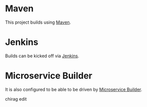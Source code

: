 <!--
       Copyright 2017 IBM Corp All Rights Reserved

   Licensed under the Apache License, Version 2.0 (the "License");
   you may not use this file except in compliance with the License.
   You may obtain a copy of the License at

       http://www.apache.org/licenses/LICENSE-2.0

   Unless required by applicable law or agreed to in writing, software
   distributed under the License is distributed on an "AS IS" BASIS,
   WITHOUT WARRANTIES OR CONDITIONS OF ANY KIND, either express or implied.
   See the License for the specific language governing permissions and
   limitations under the License.
-->

# Maven
This project builds using [Maven](https://maven.apache.org).

# Jenkins
Builds can be kicked off via [Jenkins](https://jenkins.io).

# Microservice Builder
It is also configured to be able to be driven by [Microservice Builder](https://www.ibm.com/us-en/marketplace/microservice-builder).

chirag edit
